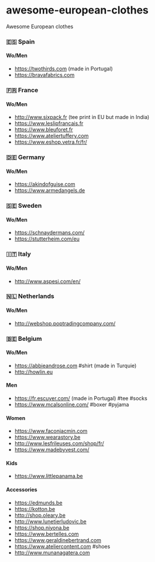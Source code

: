 # awesome-european-clothes
Awesome European clothes

### 🇪🇸 Spain 
#### Wo/Men
- https://twothirds.com (made in Portugal)
- https://bravafabrics.com

### 🇫🇷 France
#### Wo/Men
- http://www.sixpack.fr (tee print in EU but made in India)
- https://www.leslipfrancais.fr
- https://www.bleuforet.fr
- https://www.ateliertuffery.com
- https://www.eshop.vetra.fr/fr/

### 🇩🇪 Germany
#### Wo/Men
- https://akindofguise.com
- https://www.armedangels.de

### 🇸🇪 Sweden
#### Wo/Men
- https://schnaydermans.com/
- https://stutterheim.com/eu

### 🇮🇹 Italy
#### Wo/Men
- http://www.aspesi.com/en/

### 🇳🇱 Netherlands
#### Wo/Men
- http://webshop.poptradingcompany.com/

### 🇧🇪 Belgium

#### Wo/Men
- https://abbieandrose.com \#shirt (made in Turquie)
- http://howlin.eu

#### Men 
- https://fr.escuyer.com/ (made in Portugal) \#tee \#socks
- https://www.mcalsonline.com/ \#boxer \#pyjama

#### Women
- https://www.faconjacmin.com
- https://www.wearastory.be
- http://www.lesfrileuses.com/shop/fr/
- https://www.madebyvest.com/

#### Kids
- https://www.littlepanama.be

#### Accessories
- https://edmunds.be
- https://kotton.be
- http://shop.oleary.be
- http://www.lunetierludovic.be
- https://shop.niyona.be
- https://www.bertelles.com
- https://www.geraldinebertrand.com
- https://www.ateliercontent.com \#shoes
- http://www.munanagatera.com
